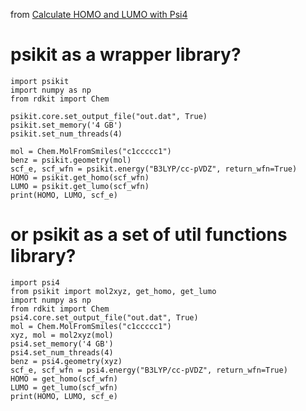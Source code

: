 from [Calculate HOMO and LUMO with Psi4](https://iwatobipen.wordpress.com/2018/08/24/calculate-homo-and-lumo-with-psi4-rdkit-psi4/)

# psikit as a wrapper library?

    import psikit
    import numpy as np
    from rdkit import Chem
    
    psikit.core.set_output_file("out.dat", True)
    psikit.set_memory('4 GB')
    psikit.set_num_threads(4)
    
    mol = Chem.MolFromSmiles("c1ccccc1")
    benz = psikit.geometry(mol)
    scf_e, scf_wfn = psikit.energy("B3LYP/cc-pVDZ", return_wfn=True)
    HOMO = psikit.get_homo(scf_wfn)
    LUMO = psikit.get_lumo(scf_wfn)
    print(HOMO, LUMO, scf_e)

# or psikit as a set of util functions library?

    import psi4
    from psikit import mol2xyz, get_homo, get_lumo
    import numpy as np
    from rdkit import Chem
    psi4.core.set_output_file("out.dat", True)
    mol = Chem.MolFromSmiles("c1ccccc1")
    xyz, mol = mol2xyz(mol)
    psi4.set_memory('4 GB')
    psi4.set_num_threads(4)
    benz = psi4.geometry(xyz)
    scf_e, scf_wfn = psi4.energy("B3LYP/cc-pVDZ", return_wfn=True)
    HOMO = get_homo(scf_wfn)
    LUMO = get_lumo(scf_wfn)
    print(HOMO, LUMO, scf_e)